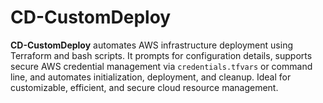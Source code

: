 # CD-CustomDeploy
**CD-CustomDeploy** automates AWS infrastructure deployment using Terraform and bash scripts. It prompts for configuration details, supports secure AWS credential management via `credentials.tfvars` or command line, and automates initialization, deployment, and cleanup. Ideal for customizable, efficient, and secure cloud resource management.
